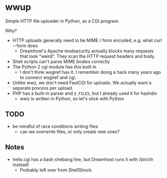 wwup
====

Simple HTTP file uploader in Python, as a CGI program.

Why?

- HTTP uploads generally need to be MIME / form encoded, e.g. what curl --form does
  - Dreamhost's Apache modsecurity actually blocks many requests that look
    "weird".  They scan the HTTP request headers and body.
- Shell scripts can't parse MIME bodies correctly
- The Python 2 cgi module has this built in
  - I don't think wsgiref has it.  I remember doing a hack many years ago to
    connect wsgiref and cgi.
- Unlike wwz, we don't need FastCGI for uploads.  We actually want a separate
  process per upload.
- PHP has a built-in parser and `$_FILES`, but I already used it for hashdiv
  - wwz is written in Python, so let's stick with Python


## TODO

- be mindful of race conditions writing files
  - can we overwrite files, or only create new ones?



## Notes

- hello.cgi has a bash shebang line, but Dreamhost runs it with /bin/sh
  instead!
  - Probably left over from ShellShock.



